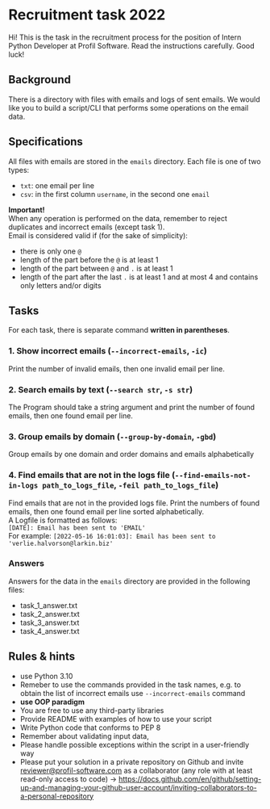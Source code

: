 # Recruitment task 2022
Hi!
This is the task in the recruitment process for the position of Intern Python Developer at Profil Software. Read the instructions carefully.
Good luck!
## Background
There is a directory with files with emails and logs of sent emails. We would like you to build a script/CLI that performs some operations on the email data.

## Specifications
All files with emails are stored in the `emails` directory. Each file is one of two types:
- `txt`: one email per line
- `csv`: in the first column `username`, in the second one `email`

**Important!**  
When any operation is performed on the data, remember to reject duplicates and incorrect emails (except task 1).  
Email is considered valid if (for the sake of simplicity):
- there is only one `@`
- length of the part before the `@` is at least 1
- length of the part between `@`  and `.` is at least 1
- length of the part after the last `.` is at least 1 and at most 4 and contains only letters and/or digits

## Tasks
For each task, there is separate command **written in parentheses**.
### 1. Show incorrect emails (`--incorrect-emails`, `-ic`)
Print the number of invalid emails, then one invalid email per line.
### 2. Search emails by text (`--search str`, `-s str`)
The Program should take a string argument and print the number of found emails, then one found email per line.
### 3. Group emails by domain (`--group-by-domain`, `-gbd`)
Group emails by one domain and order domains and emails alphabetically
### 4. Find emails that are not in the logs file (`--find-emails-not-in-logs path_to_logs_file`, `-feil path_to_logs_file`)
Find emails that are not in the provided logs file. Print the numbers of found emails, then one found email per line sorted alphabetically.  
A Logfile is formatted as follows:  
`[DATE]: Email has been sent to 'EMAIL'`  
For example: `[2022-05-16 16:01:03]: Email has been sent to 'verlie.halvorson@larkin.biz'` 

### Answers
Answers for the data in the `emails` directory are provided in the following files:
- task_1_answer.txt
- task_2_answer.txt
- task_3_answer.txt
- task_4_answer.txt

## Rules & hints
- use Python 3.10
- Remeber to use the commands provided in the task names, e.g. to obtain the list of incorrect emails use `--incorrect-emails` command 
- **use OOP paradigm**
- You are free to use any third-party libraries
- Provide README with examples of how to use your script
- Write Python code that conforms to PEP 8
- Remember about validating input data,
- Please handle possible exceptions within the script in a user-friendly way
- Please put your solution in a private repository on Github and invite reviewer@profil-software.com as a collaborator (any role with at least read-only access to code) -> https://docs.github.com/en/github/setting-up-and-managing-your-github-user-account/inviting-collaborators-to-a-personal-repository